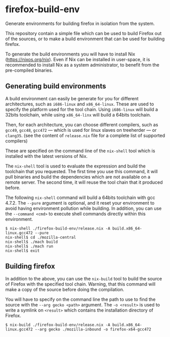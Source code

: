 # firefox-build-env

Generate environments for building firefox in isolation from the system.

This repository contain a simple file which can be used to build Firefox out of the sources, or to make a build environment that can be used for building firefox.

To generate the build environments you will have to install Nix (https://nixos.org/nix).  Even if Nix can be installed in user-space, it is recommended to install Nix as a system administrator, to benefit from the pre-compiled binaries.

## Generating build environments

A build environment can easily be generate for you for different architectures, such as `i686-linux` and `x86_64-linux`. These are used to specify the platform used for the tool chain. Using `i686-linux` will build a 32bits toolchain, while using `x86_64-linx` will build a 64bits toolchain.

Then, for each architecture, you can choose different compilers, such as `gcc49`, `gcc48`, `gcc472` — which is used for linux slaves on treeherder — or `clang35`.  (see the content of `release.nix` file for a complete list of supported compilers)

These are specified on the command line of the `nix-shell` tool which is installed with the latest versions of Nix.

The `nix-shell` tool is used to evaluate the expression and build the toolchain that you requested. The first time you use this command, it will pull binaries and build the dependencies which are not available on a remote server.  The second time, it will reuse the tool chain that it produced before.

The following `nix-shell` command will build a 64bits toolchain with gcc 4.7.2.  The `--pure` argument is optional, and it reset your environment to avoid having environment pollution while building.  In addition, you can use the `--command <cmd>` to execute shell commands directly within this environment.

```
$ nix-shell ./firefox-build-env/release.nix -A build.x86_64-linux.gcc472 --pure
nix-shell$ cd ./mozilla-central
nix-shell$ ./mach build
nix-shell$ ./mach run
nix-shell$ exit
```

## Building firefox

In addition to the above, you can use the `nix-build` tool to build the source of Firefox with the specified tool chain.  Warning, that this command will make a copy of the source before doing the compilation.

You will have to specify on the command line the path to use to find the source with the `--arg gecko <path>` argument. The `-o <result>` is used to write a symlink on `<result>` which contains the installation directory of Firefox.

```
$ nix-build ./firefox-build-env/release.nix -A build.x86_64-linux.gcc472 --arg gecko ./mozilla-inbound -o firefox-x64-gcc472
```

